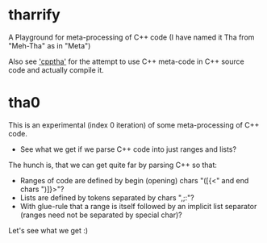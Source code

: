 # tharrify

A Playground for meta-processing of C++ code (I have named it Tha from "Meh-Tha" as in "Meta")

Also see ['cpptha'](https://github.com/kjelloh/cpptha) for the attempt to use C++ meta-code in C++ source code and actually compile it.

# tha0

This is an experimental (index 0 iteration) of some meta-processing of C++ code.

* See what we get if we parse C++ code into just ranges and lists?

The hunch is, that we can get quite far by parsing C++ so that:

* Ranges of code are defined by begin (opening) chars "([{<" and end chars ")]}>"?
* Lists are defined by tokens separated by chars ",;:"?
* With glue-rule that a range is itself followed by an implicit list separator (ranges need not be separated by special char)?

Let's see what we get :)
